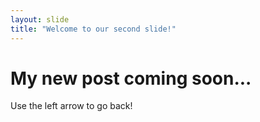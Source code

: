 ```yaml
---
layout: slide
title: "Welcome to our second slide!"
---
```

# My new post coming soon...
Use the left arrow to go back!